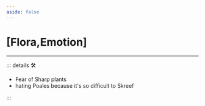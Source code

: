 ```yaml
---
aside: false
---
```

# <py>[<ekos>Flora</ekos>,<anima>Emotion</anima>]</py>

---

<!-- =================================================== -->
<!-- =================================================== -->
<!-- =================================================== -->
<!-- =================================================== -->
<!-- =================================================== -->
::: details 🛠

- Fear of Sharp plants
- hating Poales because it's so difficult to Skreef

:::
